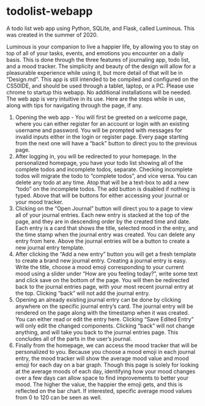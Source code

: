 # todolist-webapp
A todo list web app using Python, SQLite, and Flask, called Luminous. This was created in the summer of 2020.

Luminous is your companion to live a happier life, by allowing you to stay on top of all of your tasks, events, and emotions you encounter on a daily basis. This is done through the three features of journaling app, todo list, and a mood tracker. The simplicity and beauty of the design will allow for a pleasurable experience while using it, but more detail of that will be in “Design.md”.
This app is still intended to be compiled and configured on the CS50IDE, and should be used through a tablet, laptop, or a PC. Please use chrome to startup this webapp. No additional installations will be needed. The web app is very intuitive in its use. Here are the steps while in use, along with tips for navigating through the page, if any.

1. Opening the web app - You will first be greeted on a welcome page, where you can either register for an account or login with an existing username and password. You will be prompted with messages for invalid inputs either in the login or register page. Every page starting from the next one will have a “back” button to direct you to the previous page.
2. After logging in, you will be redirected to your homepage. In the personalized homepage, you have your todo list showing all of the complete todos and incomplete todos, separate. Checking incomplete todos will migrate the todo to “complete todos”, and vice versa. You can delete any todo at any time. Atop that will be a text-box to add a new “todo” on the incomplete todos. The add button is disabled if nothing is typed.
   Above that will be buttons for either accessing your journal or your mood tracker.
3. Clicking on the “Open Journal” button will direct you to a page to view all of your journal entries. Each new entry is stacked at the top of the page, and they are in descending order by the created time and date. Each entry is a card that shows the title, selected mood in the entry, and the time stamp when the journal entry was created. You can delete any entry from here.
   Above the journal entries will be a button to create a new journal entry template.
4. After clicking the “Add a new entry” button you will get a fresh template to create a brand new journal entry. Creating a journal entry is easy. Write the title, choose a mood emoji corresponding to your current mood using a slider under “How are you feeling today?”, write some text and click save on the bottom of the page. You will then be redirected back to the journal entries page, with your most recent journal entry at the top. Clicking “back” will not add the journal entry.
5. Opening an already existing journal entry can be done by clicking anywhere on the specific journal entry’s card. The journal entry will be rendered on the page along with the timestamp when it was created. You can either read or edit the entry here. Clicking “Save Edited Entry” will only edit the changed components. Clicking “back” will not change anything, and will take you back to the journal entries page.
   This concludes all of the parts in the user’s journal.
6. Finally from the homepage, we can access the mood tracker that will be personalized to you. Because you choose a mood emoji in each journal entry, the mood tracker will show the average mood value and mood emoji for each day on a bar graph. Though this page is solely for looking at the average moods of each day, identifying how your mood changes over a few days can allow space to find improvements to better your mood.
   The higher the value, the happier the emoji gets, and this is reflected on the bar chart. If interested, specific average mood values from 0 to 120 can be seen as well.
